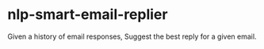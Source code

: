 # nlp-smart-email-replier
Given a history of email responses, Suggest the best reply for a given email.
